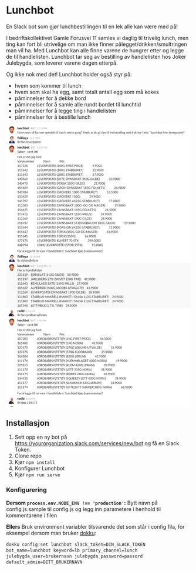 # Lunchbot

En Slack bot som gjør lunchbestillingen til en lek alle kan være med på!

I bedriftskollektivet Gamle Forusvei 11 samles vi daglig til trivelig lunch, men ting kan fort bli utrivelige om man ikke finner pålegget/drikken/smultringen man vil ha. Med Lunchbot kan alle finne varene de hungrer etter og legge de til handlelisten. Lunchbot tar seg av bestilling av handlelisten hos Joker Julebygda, som leverer varene dagen etterpå.

Og ikke nok med det! Lunchbot holder også styr på:

- hvem som kommer til lunch
- hvem som skal ha egg, samt totalt antall egg som må kokes
- påminnelser for å dekke bord
- påminnelser for å samle alle rundt bordet til lunchtid
- påminnelser for å legge ting i handlelisten
- påminnelser for å bestille lunch

![Lunchbot i aksjon](https://github.com/ofaltins/lunchbot/blob/master/screenshots/lunchbot-in-action.png "Lunchbot i aksjon")

## Installasjon

1. Sett opp en ny bot på https://yourorganization.slack.com/services/new/bot og få en Slack Token.
2. Clone repo
3. Kjør `npm install`
4. Konfigurer Lunchbot
5. Kjør `npm run serve`

### Konfigurering
**Dersom `process.env.NODE_ENV !== 'production'`:**
Bytt navn på config.js.sample til config.js og legg inn parametere i henhold til kommentarene i filen

**Ellers**
Bruk environment variabler tilsvarende det som står i config fila, for eksempel dersom man bruker [dokku](https://github.com/dokku/dokku):

```
dokku config:set lunchbot slack_token=DIN_SLACK_TOKEN bot_name=lunchbot keyword=lb primary_channel=lunch julebygda_user=brukernavn julebygda_password=passord default_admin=DITT_BRUKERNAVN
```
